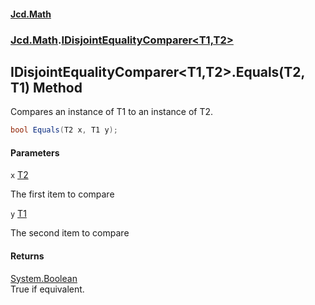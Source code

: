 #### [Jcd.Math](index.md 'index')
### [Jcd.Math](Jcd.Math.md 'Jcd.Math').[IDisjointEqualityComparer&lt;T1,T2&gt;](Jcd.Math.IDisjointEqualityComparer_T1,T2_.md 'Jcd.Math.IDisjointEqualityComparer<T1,T2>')

## IDisjointEqualityComparer<T1,T2>.Equals(T2, T1) Method

Compares an instance of T1 to an instance of T2.

```csharp
bool Equals(T2 x, T1 y);
```
#### Parameters

<a name='Jcd.Math.IDisjointEqualityComparer_T1,T2_.Equals(T2,T1).x'></a>

`x` [T2](Jcd.Math.IDisjointEqualityComparer_T1,T2_.md#Jcd.Math.IDisjointEqualityComparer_T1,T2_.T2 'Jcd.Math.IDisjointEqualityComparer<T1,T2>.T2')

The first item to compare

<a name='Jcd.Math.IDisjointEqualityComparer_T1,T2_.Equals(T2,T1).y'></a>

`y` [T1](Jcd.Math.IDisjointEqualityComparer_T1,T2_.md#Jcd.Math.IDisjointEqualityComparer_T1,T2_.T1 'Jcd.Math.IDisjointEqualityComparer<T1,T2>.T1')

The second item to compare

#### Returns
[System.Boolean](https://docs.microsoft.com/en-us/dotnet/api/System.Boolean 'System.Boolean')  
True if equivalent.